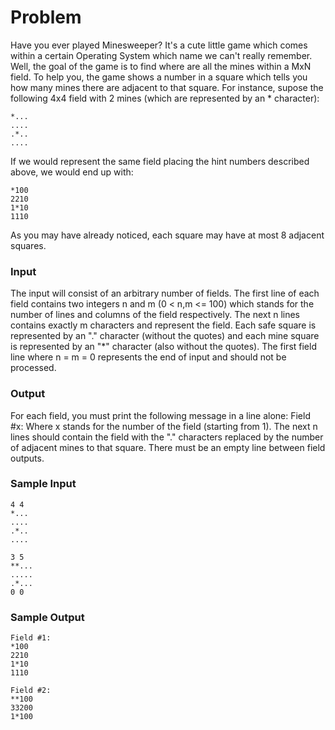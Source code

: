 # Problem

Have you ever played Minesweeper? It's a cute little game which comes
within a certain Operating System which name we can't really remember.
Well, the goal of the game is to find where are all the mines within a MxN
field. To help you, the game shows a number in a square which tells you
how many mines there are adjacent to that square. For instance, supose the
following 4x4 field with 2 mines (which are represented by an *
character):

```
*...
....
.*..
....
```

If we would represent the same field placing the hint numbers described
above, we would end up with:
```
*100
2210
1*10
1110
```
As you may have already noticed, each square may have at most 8 adjacent
squares.

### Input

The input will consist of an arbitrary number of fields. The first line of
each field contains two integers n and m (0 < n,m <= 100) which stands for
the number of lines and columns of the field respectively. The next n
lines contains exactly m characters and represent the field. Each safe
square is represented by an "." character (without the quotes) and each
mine square is represented by an "*" character (also without the quotes).
The first field line where n = m = 0 represents the end of input and
should not be processed. 

### Output

For each field, you must print the following message in a line alone:
Field #x:
Where x stands for the number of the field (starting from 1). The next n
lines should contain the field with the "." characters replaced by the
number of adjacent mines to that square. There must be an empty line
between field outputs.

### Sample Input
```
4 4
*...
....
.*..
....

3 5
**...
.....
.*...
0 0
```

### Sample Output
```
Field #1:
*100
2210
1*10
1110

Field #2:
**100
33200
1*100
```
